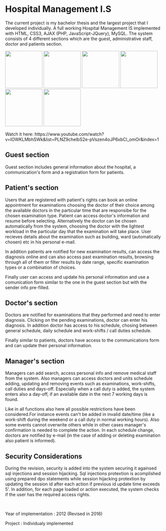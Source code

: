 <h1> Hospital Management I.S</h1>
<p>	The current project is my bachelor thesis and the largest project that I developed individually. 
A full working Hospital Management IS implemented with HTML, CSS3, AJAX (PHP, JavaScript-JQuery), MySQL. 
The system consists of 4 different sections which are the guest, administrative staff, doctor and patients section.</p>
<span>
  <img src="https://www.labrosb.com/project-thumbs/hms-patient.PNG" height="120px" />
  <img src="https://www.labrosb.com/project-thumbs/hms-patient2.PNG" height="120px" />
  <img src="https://www.labrosb.com/project-thumbs/hms-patient3.PNG" height="120px" />
</span>
<span>
  <img src="https://www.labrosb.com/project-thumbs/hms-doctor.PNG" height="120px" />
  <img src="https://www.labrosb.com/project-thumbs/hms-management.PNG" height="120px" />
  <img src="https://www.labrosb.com/project-thumbs/hms-management2.PNG" height="120px" />
</span>
<br />
<p> Watch it here: https://www.youtube.com/watch?v=IOWKLMbhSWk&list=PLNZ9chelbS2e-pVszen4oJP6xbCl_omOr&index=1</p>
<h2> Guest section </h2>
<p> Guest section includes general information about the hospital, a communication's form and a registration form for patients.</p>

<h2> Patient's section </h2>
<p> Users that are registered with patient's rights can book an online appointment for examinations choosing the doctor of their choice among the available doctors in the particular time that are responsibe for the chosen examination type. Patient can access doctor's information and resume before selecting. Alternatively the doctor can be chosen automatically from the system, choosing the doctor with the lightest workload in the particular day that the examination will take place. User recieves details about the examination such as building, ward (automatically chosen) etc in his personal e-mail.</p>
<p> In addition patients are notified for new examination results, can access the diagnosis online and can also access past examination results, browsing through all of them or filter results by date range, specific examination types or a combination of choices.</p>
<p> Finally user can access and update his personal information and use a comunication form similar to the one in the guest section but with the sender info pre-filled.</p>

<h2> Doctor's section </h2>
<p> Doctors are notified for examinations that they performed and need to enter diagnosis. Clicking on the pending examinations, doctor can enter his diagnosis. In addition doctor has access to his schedule, chosing between general schedule, daily schedule and work-shifts / call duties schedule.</p>
<p> Finally similar to patients, doctors have access to the communications form and can update their personal information.</p>

<h2> Manager's section </h2>
<p>	Managers can add search, access personal info and remove medical staff from the system. Also managers can access doctors and units schedule adding, updating and removing events such as examinations, work-shifts, call duties and days-off. Especially when a call duty is added, the system enters also a day-off, if an available date in the next 7 working days is found.</p>						
<p> Like in all functions also here all possible restrictions have been considered.For instance events can't be added in invalid date/time (like a work-shift during the weekend or a call duty in normal working hours). Also some events cannot overwrite others while in other cases manager's confirmation is needed to complete the action. In each schedule change, doctors are notified by e-mail (in the case of adding or deleting examination also patient is informed).</p> 	

<h2> Security Considerations </h2>
<p>	During the revision, security is added into the system securing it againsed sql injections and session hijacking. Sql injections protextion is acomplished using prepared dpo statements while session hijacking protextion by updating the session id after each action if previous id update time exceeds 5'. In addition, for each page loaded or action executed, the system checks if the user has the required access rights.</p>
<br>
<p>Year of implementation : 2012 (Revised in 2016)</p>
<p>Project : Individualy implemented</p>
